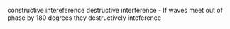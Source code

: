 constructive intereference
destructive interference - If waves meet out of phase by 180 degrees they destructively inteference
